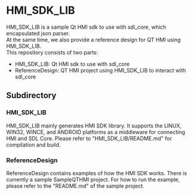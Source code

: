 
# HMI_SDK_LIB

HMI_SDK_LIB is a sample Qt HMI sdk to use with sdl_core, which encapsulated json parser.<br>
At the same time, we also provide a reference design for QT HMI using HMI_SDK_LIB.<br>
This repository consists of two parts: 
  * HMI_SDK_LIB: Qt HMI sdk to use with sdl_core
  * ReferenceDesign: QT HMI project using HMI_SDK_LIB to interact with sdl_core

## Subdirectory

### HMI_SDK_LIB
HMI_SDK_LIB mainly generates HMI SDK library. It supports the LINUX, WIN32, WINCE, and ANDROID platforms as a middleware for connecting HMI and SDL Core.
Please refer to "HMI_SDK_LIB/README.md" for compilation and build.

### ReferenceDesign
ReferenceDesign contains examples of how the HMI SDK works.
There is currently a sample SampleQTHMI project. For how to run the example, please refer to the "README.md" of the sample project.

